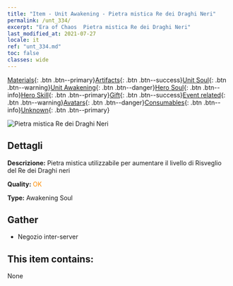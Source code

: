 ```yaml
---
title: "Item - Unit Awakening - Pietra mistica Re dei Draghi Neri"
permalink: /unt_334/
excerpt: "Era of Chaos  Pietra mistica Re dei Draghi Neri"
last_modified_at: 2021-07-27
locale: it
ref: "unt_334.md"
toc: false
classes: wide
---
```

 [Materials](/ItemsIT/){: .btn .btn--primary}[Artifacts](/ItemsIT/Artifacts/){: .btn .btn--success}[Unit Soul](/ItemsIT/UnitSoul/){: .btn .btn--warning}[Unit Awakening](/ItemsIT/UnitAwakening/){: .btn .btn--danger}[Hero Soul](/ItemsIT/HeroSoul/){: .btn .btn--info}[Hero Skill](/ItemsIT/HeroSkill/){: .btn .btn--primary}[Gift](/ItemsIT/Gift/){: .btn .btn--success}[Event related](/ItemsIT/Events/){: .btn .btn--warning}[Avatars](/ItemsIT/Avatars/){: .btn .btn--danger}[Consumables](/ItemsIT/Consumables/){: .btn .btn--info}[Unknown](/ItemsIT/Unknown/){: .btn .btn--primary}

 ![Pietra mistica Re dei Draghi Neri](/images/u/tia_heilong.jpg)

## Dettagli
 **Descrizione:** Pietra mistica utilizzabile per aumentare il livello di Risveglio del Re dei Draghi neri

 **Quality:** <span style="color: #FF8C00">OK</span>

 **Type:** Awakening Soul

## Gather

*    Negozio inter-server 

## This item contains:

  None

